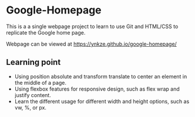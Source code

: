 # Google-Homepage
This is a a single webpage project to learn to use Git and HTML/CSS to replicate the Google home page.

Webpage can be viewed at https://ynkze.github.io/google-homepage/

## Learning point
* Using position absolute and transform translate to center an element in the middle of a page.
* Using flexbox features for responsive design, such as flex wrap and justify content.
* Learn the different usage for different width and height options, such as vw, %, or px.
